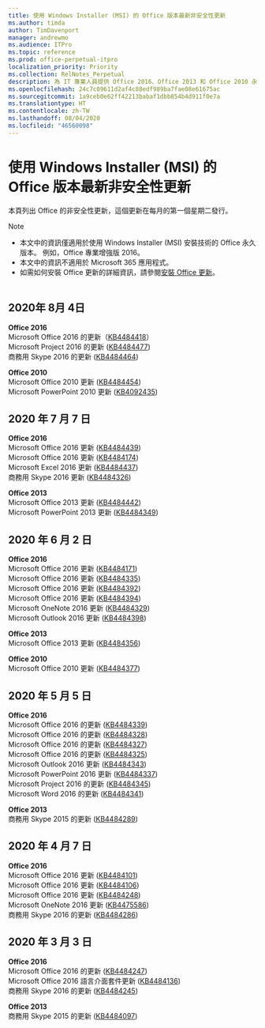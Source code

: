 ```yaml
---
title: 使用 Windows Installer (MSI) 的 Office 版本最新非安全性更新
ms.author: timda
author: TimDavenport
manager: andrewmo
ms.audience: ITPro
ms.topic: reference
ms.prod: office-perpetual-itpro
localization_priority: Priority
ms.collection: RelNotes_Perpetual
description: 為 IT 專業人員提供 Office 2016、Office 2013 和 Office 2010 永久版本的最新非安全性更新資訊連結
ms.openlocfilehash: 24c7c09611d2af4c88edf989ba7fae08e61675ac
ms.sourcegitcommit: 1a9ceb0e62ff42213babaf1dbb854b4d911f0e7a
ms.translationtype: HT
ms.contentlocale: zh-TW
ms.lasthandoff: 08/04/2020
ms.locfileid: "46560098"
---
```

# <a name="latest-non-security-updates-for-versions-of-office-that-use-windows-installer-msi"></a>使用 Windows Installer (MSI) 的 Office 版本最新非安全性更新

本頁列出 Office 的非安全性更新，這個更新在每月的第一個星期二發行。

> [!NOTE]
> - 本文中的資訊僅適用於使用 Windows Installer (MSI) 安裝技術的 Office 永久版本。 例如，Office 專業增強版 2016。
> - 本文中的資訊不適用於 Microsoft 365 應用程式。
> - 如需如何安裝 Office 更新的詳細資訊，請參閱[安裝 Office 更新](https://support.office.com/article/2ab296f3-7f03-43a2-8e50-46de917611c5)。
<br/><br/>
## <a name="august-4-2020"></a>2020年 8月 4日

**Office 2016**<br/>
Microsoft Office 2016 的更新（[KB4484418](https://support.microsoft.com/help/4484418)）<br/> Microsoft Project 2016 的更新 ([KB4484477](https://support.microsoft.com/help/4484477))<br/>
商務用 Skype 2016 的更新 ([KB4484464](https://support.microsoft.com/help/4484464))<br/> 

**Office 2010**<br/>
Microsoft Office 2010 更新 ([KB4484454](https://support.microsoft.com/help/4484454))<br/> Microsoft PowerPoint 2010 更新 ([KB4092435](https://support.microsoft.com/help/4092435))<br/> 

## <a name="july-7-2020"></a>2020 年 7 月 7 日

**Office 2016**<br/>
Microsoft Office 2016 更新 ([KB4484439](https://support.microsoft.com/help/4484439))<br/> Microsoft Office 2016 更新 ([KB4484174](https://support.microsoft.com/help/4484174))<br/> Microsoft Excel 2016 更新 ([KB4484437](https://support.microsoft.com/help/4484437))<br/>
商務用 Skype 2016 更新 ([KB4484326](https://support.microsoft.com/help/4484326))<br/> 

**Office 2013**<br/>
Microsoft Office 2013 更新 ([KB4484442](https://support.microsoft.com/help/4484442))<br/> Microsoft PowerPoint 2013 更新 ([KB4484349](https://support.microsoft.com/help/4484349))<br/> 


## <a name="june-2-2020"></a>2020 年 6 月 2 日

**Office 2016**<br/>
Microsoft Office 2016 更新 ([KB4484171](https://support.microsoft.com/help/4484171))<br/> Microsoft Office 2016 更新 ([KB4484335](https://support.microsoft.com/help/4484335))<br/> Microsoft Office 2016 更新 ([KB4484392](https://support.microsoft.com/help/4484392))<br/> Microsoft Office 2016 更新 ([KB4484394](https://support.microsoft.com/help/4484394))<br/> Microsoft OneNote 2016 更新 ([KB4484329](https://support.microsoft.com/help/4484329))<br/>
Microsoft Outlook 2016 更新 ([KB4484398](https://support.microsoft.com/help/4484398))<br/> 

**Office 2013**<br/>
Microsoft Office 2013 更新 ([KB4484356](https://support.microsoft.com/help/4484356))<br/> 

**Office 2010**<br/>
Microsoft Office 2010 更新 ([KB4484377](https://support.microsoft.com/help/4484377))<br/> 


## <a name="may-5-2020"></a>2020 年 5 月 5 日

**Office 2016**<br/>
Microsoft Office 2016 的更新 ([KB4484339](https://support.microsoft.com/help/4484339))<br/> Microsoft Office 2016 的更新 ([KB4484328](https://support.microsoft.com/help/4484328))<br/> Microsoft Office 2016 的更新 ([KB4484327](https://support.microsoft.com/help/4484327))<br/> Microsoft Office 2016 的更新 ([KB4484325](https://support.microsoft.com/help/4484325))<br/> Microsoft Outlook 2016 更新 ([KB4484343](https://support.microsoft.com/help/4484343))<br/> Microsoft PowerPoint 2016 更新 ([KB4484337](https://support.microsoft.com/help/4484337))<br/> Microsoft Project 2016 的更新 ([KB4484345](https://support.microsoft.com/help/4484345))<br/> Microsoft Word 2016 的更新 ([KB4484341](https://support.microsoft.com/help/4484341))<br/> 


**Office 2013**<br/>
商務用 Skype 2015 的更新 ([KB4484289](https://support.microsoft.com/help/4484289))<br/>

## <a name="april-7-2020"></a>2020 年 4 月 7 日

**Office 2016**<br/>
Microsoft Office 2016 更新 ([KB4484101](https://support.microsoft.com/help/4484101))<br/>
Microsoft Office 2016 更新 ([KB4484106](https://support.microsoft.com/help/4484106))<br/>
Microsoft Office 2016 更新 ([KB4484248](https://support.microsoft.com/help/4484248))<br/>
Microsoft OneNote 2016 更新 ([KB4475586](https://support.microsoft.com/help/4475586))<br/>
商務用 Skype 2016 的更新 ([KB4484286](https://support.microsoft.com/help/4484286)) <br/>


## <a name="march-3-2020"></a>2020 年 3 月 3 日

**Office 2016**<br/>
Microsoft Office 2016 的更新 ([KB4484247](https://support.microsoft.com/help/4484247))<br/> Microsoft Office 2016 語言介面套件更新 ([KB4484136](https://support.microsoft.com/help/4484136))<br/>
商務用 Skype 2016 的更新 ([KB4484245](https://support.microsoft.com/help/4484245)) <br/>

**Office 2013**<br/>
商務用 Skype 2015 的更新 ([KB4484097](https://support.microsoft.com/help/4484097))<br/>

